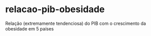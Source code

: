 # relacao-pib-obesidade
Relação (extremamente tendenciosa) do PIB com o crescimento da obesidade em 5 países
